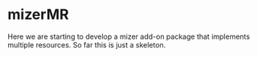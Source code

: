 
# mizerMR

<!-- badges: start -->
<!-- badges: end -->

Here we are starting to develop a mizer add-on package that implements
multiple resources. So far this is just a skeleton.
